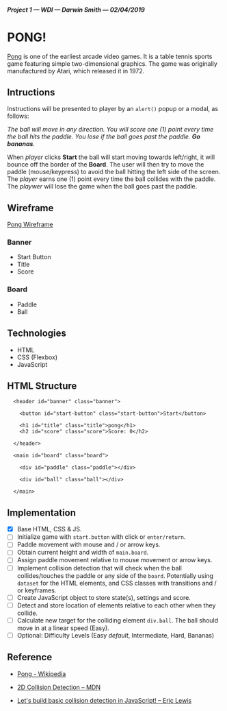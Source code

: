 ##### Project 1 — WDI — Darwin Smith — 02/04/2019 

# **PONG!**

[Pong](https://en.wikipedia.org/wiki/Pong) is one of the earliest arcade video games. It is a table tennis sports game featuring simple two-dimensional graphics. The game was originally manufactured by Atari, which released it in 1972.

## Intructions

Instructions will be presented to player by an `alert()` popup or a modal, as follows: 

 _The ball will move in any direction. You will score one (1) point every time the ball hits the paddle. You lose if the ball goes past the paddle. **Go bananas**._

When _player_ clicks **Start** the ball will start moving towards left/right, it will bounce off the border of the **Board**. The user will then try to move the paddle (mouse/keypress) to avoid the ball hitting the left side of the screen. The _player_ earns one (1) point every time the ball collides with the paddle. The _playwer_ will lose the game when the ball goes past the paddle.

## Wireframe

[Pong Wireframe](img/pong-wireframe.jpg)

### Banner 

- Start Button 
- Title 
- Score

### Board

- Paddle
- Ball

## Technologies

- HTML
- CSS (Flexbox)
- JavaScript

## HTML Structure

```
  <header id="banner" class="banner">

    <button id="start-button" class="start-button">Start</button>

    <h1 id="title" class="title">pong</h1>
    <h2 id="score" class="score">Score: 0</h2>

  </header>

  <main id="board" class="board">

    <div id="paddle" class="paddle"></div>

    <div id="ball" class="ball"></div>

  </main>

```
## Implementation

- [X] Base HTML, CSS &amp; JS.
- [ ] Initialize game with `start.button` with click or `enter/return`.
- [ ] Paddle movement with mouse and / or arrow keys.
- [ ] Obtain current height and width of `main.board`.
- [ ] Assign paddle movement relative to mouse movement or arrow keys.
- [ ] Implement collision detection that will check when the ball collides/touches the paddle or any side of the `board`. Potentially using `dataset` for the HTML elements, and CSS classes with transitions and / or keyframes.
- [ ] Create JavaScript object to store state(s), settings and score.
- [ ] Detect and store location of elements relative to each other when they collide.
- [ ] Calculate new target for the colliding element `div.ball`. The ball should move in at a linear speed (Easy).
- [ ] Optional: Difficulty Levels (Easy _default_, Intermediate, Hard, Bananas)

## Reference

- [Pong - Wikipedia](https://en.wikipedia.org/wiki/Pong)

- [2D Collision Detection – MDN](https://developer.mozilla.org/en-US/docs/Games/Techniques/2D_collision_detection)

- [Let's build basic collision detection in JavaScript! – Eric Lewis](https://wakeful-baritone.glitch.me/)